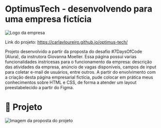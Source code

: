 # OptimusTech - desenvolvendo para uma empresa fictícia

![Logo da empresa](https://github.com/carlavloureiro/optimus-tech/assets/116118483/63b7af10-4972-449e-94d5-f13848f13941)

Link do projeto: https://carlavloureiro.github.io/optimus-tech/

Projeto desenvolvido a partir da proposta do desafio #7DaysOfCode (Alura), da instrutora Giovanna Moeller. 
Essa página possui varias funcionalidades instricesas para o funcionamento da empresa: descrição das atividades da empresa, 
anúncio de vagas disponíveis, campos de input para coletar e-mail de usuários, entre outros.
A partir do envolvimento com a criação desta página empresarial fictícia, pude colocar em prática meus conhecimentos
sobre HTML e CSS, de forma a atender um layout preestabelecido a partir do Figma.

# :hammer: Projeto

![Imagem da proposta do projeto](https://github.com/carlavloureiro/optimus-tech/assets/116118483/f6e32770-d750-4011-b2ff-21f648c801b4)
